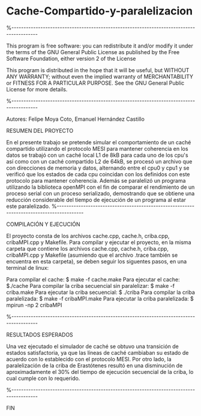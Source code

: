 # Cache-Compartido-y-paralelizacion

%-----------------------------------------------------------------------------------------

This program is free software: you can redistribute it and/or modify it under the terms of the GNU General Public License as published by the Free Software Foundation, either version 2 of the License

This program is distributed in the hope that it will be useful, but WITHOUT ANY WARRANTY; without even the implied warranty of MERCHANTABILITY or FITNESS FOR A PARTICULAR PURPOSE. See the GNU General Public License for more details.

%-----------------------------------------------------------------------------------------

Autores: Felipe Moya Coto, Emanuel Hernández Castillo

RESUMEN DEL PROYECTO

En el presente trabajo se pretende simular el comportamiento de un caché compartido utilizando el protocolo MESI para mantener coherencia en los datos se trabajó con un caché local L1 de 8kB para cada uno de los cpu's así como con un caché compartido L2 de 64kB, se procesó un archivo que con direcciones de memoria y
datos, alternando entre el cpu0 y cpu1 y se verificó que los estados de cada cpu coincidan con los definidos con este protocolo para mantener coherencia. Además se paralelizó un programa utilizando la biblioteca openMPI con el fin de comparar el rendimiento de un proceso serial con un proceso serializado, demostrando que se obtiene una reducción considerable del tiempo de ejecución de un programa al estar este paralelizado. 
%-----------------------------------------------------------------------------------------

COMPILACIÓN Y EJECUCIÓN

El proyecto consta de los archivos cache.cpp, cache.h, criba.cpp, cribaMPI.cpp y Makefile. Para compilar y ejecutar el proyecto, en la misma carpeta que contiene los archivos cache.cpp, cache.h, criba.cpp, cribaMPI.cpp y Makefile (asumiendo que el archivo .trace también se encuentra en esta carpeta), se deben seguir los siguentes pasos, en una terminal de linux:

Para compilar el cache:
$ make -f cache.make
Para ejecutar el cache:
$./cache
Para compilar la criba secuencial sin paralelizar:
$ make -f criba.make
Para ejecutar la criba secuencial:
$ ./criba
Para compilar la criba paralelizada:
$ make -f cribaMPI.make
Para ejecutar la criba paralelizada:
$ mpirun -np 2 cribaMPI


%-----------------------------------------------------------------------------------------

RESULTADOS ESPERADOS

Una vez ejecutado el simulador de caché se obtuvo una transición de estados satisfactoria, ya que las líneas de caché cambiaban su estado de acuerdo con lo establecido con el protocolo MESI. Por otro lado, la paralelización de la criba de Erastótenes resultó en una disminución de aproximadamente el 30% del tiempo de ejecución secuencial de la criba, lo cual cumple con lo requerido.

%-----------------------------------------------------------------------------------------

FIN
